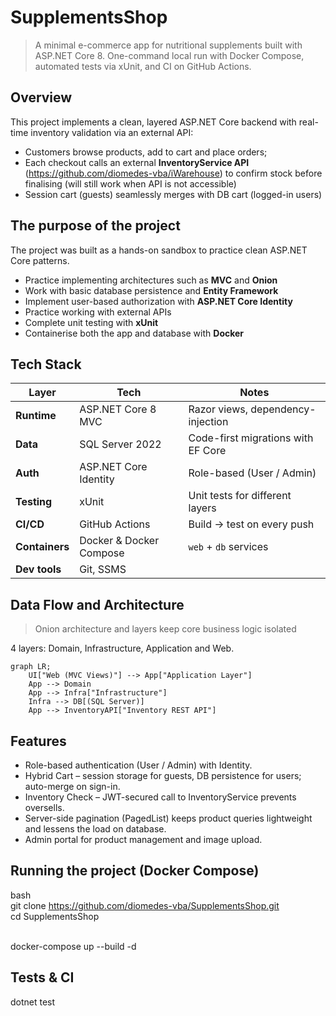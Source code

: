 # SupplementsShop
> A minimal e-commerce app for nutritional supplements built with ASP.NET Core 8.
> One-command local run with Docker Compose, automated tests via xUnit, and CI on GitHub Actions.

## Overview
This project implements a clean, layered ASP.NET Core backend with real-time inventory validation via an external API:

- Customers browse products, add to cart and place orders;
- Each checkout calls an external **InventoryService API** (https://github.com/diomedes-vba/iWarehouse) to confirm stock before finalising (will still work when API is not accessible)
- Session cart (guests) seamlessly merges with DB cart (logged-in users)

## The purpose of the project
The project was built as a hands-on sandbox to practice clean ASP.NET Core patterns. 
* Practice implementing architectures such as **MVC** and **Onion**
* Work with basic database persistence and **Entity Framework**
* Implement user-based authorization with **ASP.NET Core Identity**
* Practice working with external APIs
* Complete unit testing with **xUnit**
* Containerise both the app and database with **Docker**

## Tech Stack

| Layer | Tech | Notes                                     |
|-------|------|-------------------------------------------|
| **Runtime** | ASP.NET Core 8 MVC | Razor views, dependency-injection         |
| **Data** | SQL Server 2022 | Code-first migrations with EF Core        |
| **Auth** | ASP.NET Core Identity | Role-based (User / Admin)                 |
| **Testing** | xUnit | Unit tests for different layers           |
| **CI/CD** | GitHub Actions | Build → test  on every push |
| **Containers** | Docker & Docker Compose | `web` + `db` services                     |
| **Dev tools** | Git, SSMS |                                           |

## Data Flow and Architecture
> Onion architecture and layers keep core business logic isolated

4 layers: Domain, Infrastructure, Application and Web.
```mermaid
graph LR;
    UI["Web (MVC Views)"] --> App["Application Layer"]
    App --> Domain
    App --> Infra["Infrastructure"]
    Infra --> DB[(SQL Server)]
    App --> InventoryAPI["Inventory REST API"]
```

## Features
* Role-based authentication (User / Admin) with Identity.
* Hybrid Cart – session storage for guests, DB persistence for users; auto-merge on sign-in.
* Inventory Check – JWT-secured call to InventoryService prevents oversells.
* Server-side pagination (PagedList<T>) keeps product queries lightweight and lessens the load on database.
* Admin portal for product management and image upload.

## Running the project (Docker Compose)
bash<br>git clone https://github.com/diomedes-vba/SupplementsShop.git
<br>cd SupplementsShop<br>

<br>docker-compose up --build -d

## Tests & CI
dotnet test